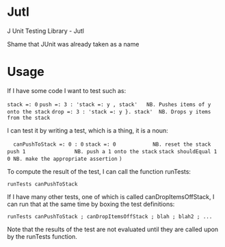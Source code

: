 # Jutl
J Unit Testing Library - Jutl

Shame that JUnit was already taken as a name

# Usage

If I have some code I want to test such as:

`stack =: 0`
`push =: 3 : 'stack =: y , stack' 	NB. Pushes items of y onto the stack`
`drop =: 3 : 'stack =: y }. stack' 	NB. Drops y items from the stack`

I can test it by writing a test, which is a thing, it is a noun:


`  canPushToStack =: 0 : 0`
`stack =: 0            NB. reset the stack`
`push 1                NB. push a 1 onto the stack`
`stack shouldEqual 1 0 NB. make the appropriate assertion`
`)`

To compute the result of the test, I can call the function runTests:

`runTests canPushToStack`

If I have many other tests, one of which is called canDropItemsOffStack, I can run that at the same time by boxing the test definitions:

`runTests canPushToStack ; canDropItemsOffStack ; blah ; blah2 ; ...`

Note that the results of the test are not evaluated until they are called upon by the runTests function.
